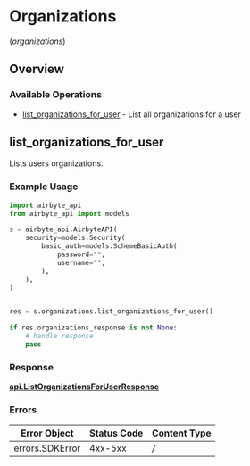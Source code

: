 # Organizations
(*organizations*)

## Overview

### Available Operations

* [list_organizations_for_user](#list_organizations_for_user) - List all organizations for a user

## list_organizations_for_user

Lists users organizations.

### Example Usage

```python
import airbyte_api
from airbyte_api import models

s = airbyte_api.AirbyteAPI(
    security=models.Security(
        basic_auth=models.SchemeBasicAuth(
            password="",
            username="",
        ),
    ),
)


res = s.organizations.list_organizations_for_user()

if res.organizations_response is not None:
    # handle response
    pass

```

### Response

**[api.ListOrganizationsForUserResponse](../../api/listorganizationsforuserresponse.md)**

### Errors

| Error Object    | Status Code     | Content Type    |
| --------------- | --------------- | --------------- |
| errors.SDKError | 4xx-5xx         | */*             |
